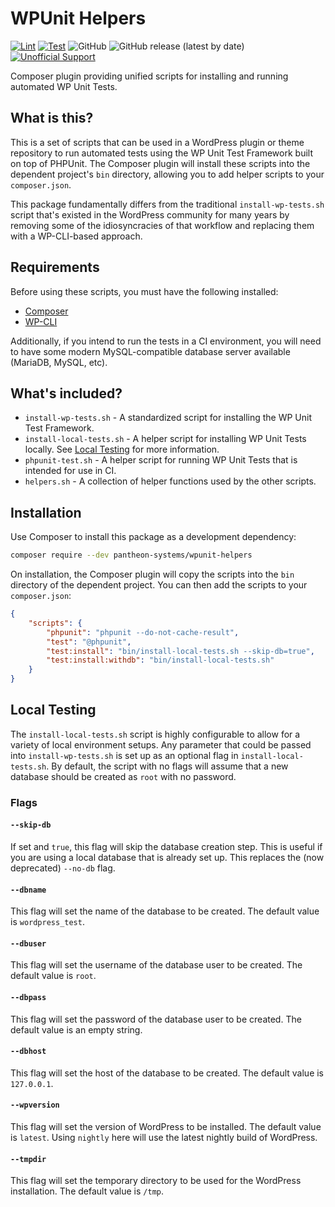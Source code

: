 # WPUnit Helpers
[![Lint](https://github.com/pantheon-systems/wpunit-helpers/actions/workflows/lint.yml/badge.svg)](https://github.com/pantheon-systems/wpunit-helpers/actions/workflows/lint.yml) [![Test](https://github.com/pantheon-systems/wpunit-helpers/actions/workflows/test.yml/badge.svg)](https://github.com/pantheon-systems/wpunit-helpers/actions/workflows/test.yml) ![GitHub](https://img.shields.io/github/license/pantheon-systems/wpunit-helpers) ![GitHub release (latest by date)](https://img.shields.io/github/v/release/pantheon-systems/wpunit-helpers) [![Unofficial Support](https://img.shields.io/badge/Pantheon-Unofficial%20Support-yellow?logo=pantheon&color=FFDC28)](https://docs.pantheon.io/oss-support-levels#unofficial-support)

Composer plugin providing unified scripts for installing and running automated WP Unit Tests.

## What is this?

This is a set of scripts that can be used in a WordPress plugin or theme repository to run automated tests using the WP Unit Test Framework built on top of PHPUnit. The Composer plugin will install these scripts into the dependent project's `bin` directory, allowing you to add helper scripts to your `composer.json`.

This package fundamentally differs from the traditional `install-wp-tests.sh` script that's existed in the WordPress community for many years by removing some of the idiosyncracies of that workflow and replacing them with a WP-CLI-based approach.

## Requirements
Before using these scripts, you must have the following installed:

* [Composer](https://getcomposer.org/)
* [WP-CLI](https://wp-cli.org/)

Additionally, if you intend to run the tests in a CI environment, you will need to have some modern MySQL-compatible database server available (MariaDB, MySQL, etc).

## What's included?

* `install-wp-tests.sh` - A standardized script for installing the WP Unit Test Framework.
* `install-local-tests.sh` - A helper script for installing WP Unit Tests locally. See [Local Testing](#local-testing) for more information.
* `phpunit-test.sh` - A helper script for running WP Unit Tests that is intended for use in CI.
* `helpers.sh` - A collection of helper functions used by the other scripts.

## Installation

Use Composer to install this package as a development dependency:

```bash
composer require --dev pantheon-systems/wpunit-helpers
```

On installation, the Composer plugin will copy the scripts into the `bin` directory of the dependent project. You can then add the scripts to your `composer.json`:

```json
{
	"scripts": {
		"phpunit": "phpunit --do-not-cache-result",
		"test": "@phpunit",
		"test:install": "bin/install-local-tests.sh --skip-db=true",
		"test:install:withdb": "bin/install-local-tests.sh"
	}
}
```

## Local Testing
The `install-local-tests.sh` script is highly configurable to allow for a variety of local environment setups. Any parameter that could be passed into `install-wp-tests.sh` is set up as an optional flag in `install-local-tests.sh`. By default, the script with no flags will assume that a new database should be created as `root` with no password.

### Flags

#### `--skip-db`
If set and `true`, this flag will skip the database creation step. This is useful if you are using a local database that is already set up. This replaces the (now deprecated) `--no-db` flag.

#### `--dbname`
This flag will set the name of the database to be created. The default value is `wordpress_test`.

#### `--dbuser`
This flag will set the username of the database user to be created. The default value is `root`.

#### `--dbpass`
This flag will set the password of the database user to be created. The default value is an empty string.

#### `--dbhost`
This flag will set the host of the database to be created. The default value is `127.0.0.1`.

#### `--wpversion`
This flag will set the version of WordPress to be installed. The default value is `latest`. Using `nightly` here will use the latest nightly build of WordPress.

#### `--tmpdir`
This flag will set the temporary directory to be used for the WordPress installation. The default value is `/tmp`.
